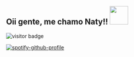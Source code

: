 <h2> Oii gente, me chamo Naty!! <img src="https://media.giphy.com/media/mGcNjsfWAjY5AEZNw6/giphy.gif" width="50"></h2>
 <img src="https://visitor-badge.laobi.icu/badge?page_id=761957224" alt="visitor badge"/>

[![spotify-github-profile](https://spotify-github-profile.vercel.app/api/view?uid=22jsu422avl3ukikl3ax5amni&cover_image=true&theme=novatorem&show_offline=false&background_color=121212&interchange=false&bar_color=53b14f&bar_color_cover=false)](https://github.com/kittinan/spotify-github-profile)


<!---
natyz1/natyz1 is a ✨ special ✨ repository because its `README.md` (this file) appears on your GitHub profile.
You can click the Preview link to take a look at your changes.
--->

